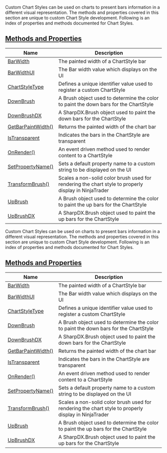 Custom Chart Styles can be used on charts to present bars information in a different visual representation. The methods and properties covered in this section are unique to custom Chart Style development. Following is an index of properties and methods documented for Chart Styles.

## [Methods and Properties](https://developer.ninjatrader.com/docs/desktop/chart_style\#methods-and-properties)

| Name | Description |
| --- | --- |
| [BarWidth](https://developer.ninjatrader.com/docs/desktop/barwidth) | The painted width of a ChartStyle bar |
| [BarWidthUI](https://developer.ninjatrader.com/docs/desktop/barwidthui) | The Bar width value which displays on the UI |
| [ChartStyleType](https://developer.ninjatrader.com/docs/desktop/chartstylestype) | Defines a unique identifier value used to register a custom ChartStyle |
| [DownBrush](https://developer.ninjatrader.com/docs/desktop/downbrush) | A Brush object used to determine the color to paint the down bars for the ChartStyle |
| [DownBrushDX](https://developer.ninjatrader.com/docs/desktop/downbrushdx) | A SharpDX.Brush object used to paint the down bars for the ChartStyle |
| [GetBarPaintWidth()](https://developer.ninjatrader.com/docs/desktop/getbarpaintwidth) | Returns the painted width of the chart bar |
| [IsTransparent](https://developer.ninjatrader.com/docs/desktop/istransparent) | Indicates the bars in the ChartStyle are transparent |
| [OnRender()](https://developer.ninjatrader.com/docs/desktop/chartstyle_onrender) | An event driven method used to render content to a ChartStyle |
| [SetPropertyName()](https://developer.ninjatrader.com/docs/desktop/setpropertyname_chartstyle) | Sets a default property name to a custom string to be displayed on the UI |
| [TransformBrush()](https://developer.ninjatrader.com/docs/desktop/transformbrush) | Scales a non-solid color brush used for rendering the chart style to properly display in NinjaTrader |
| [UpBrush](https://developer.ninjatrader.com/docs/desktop/upbrush) | A Brush object used to determine the color to paint the up bars for the ChartStyle |
| [UpBrushDX](https://developer.ninjatrader.com/docs/desktop/upbrushdx) | A SharpDX.Brush object used to paint the up bars for the ChartStyle |

Custom Chart Styles can be used on charts to present bars information in a different visual representation. The methods and properties covered in this section are unique to custom Chart Style development. Following is an index of properties and methods documented for Chart Styles.

## [Methods and Properties](https://developer.ninjatrader.com/docs/desktop/chart_style\#methods-and-properties)

| Name | Description |
| --- | --- |
| [BarWidth](https://developer.ninjatrader.com/docs/desktop/barwidth) | The painted width of a ChartStyle bar |
| [BarWidthUI](https://developer.ninjatrader.com/docs/desktop/barwidthui) | The Bar width value which displays on the UI |
| [ChartStyleType](https://developer.ninjatrader.com/docs/desktop/chartstylestype) | Defines a unique identifier value used to register a custom ChartStyle |
| [DownBrush](https://developer.ninjatrader.com/docs/desktop/downbrush) | A Brush object used to determine the color to paint the down bars for the ChartStyle |
| [DownBrushDX](https://developer.ninjatrader.com/docs/desktop/downbrushdx) | A SharpDX.Brush object used to paint the down bars for the ChartStyle |
| [GetBarPaintWidth()](https://developer.ninjatrader.com/docs/desktop/getbarpaintwidth) | Returns the painted width of the chart bar |
| [IsTransparent](https://developer.ninjatrader.com/docs/desktop/istransparent) | Indicates the bars in the ChartStyle are transparent |
| [OnRender()](https://developer.ninjatrader.com/docs/desktop/chartstyle_onrender) | An event driven method used to render content to a ChartStyle |
| [SetPropertyName()](https://developer.ninjatrader.com/docs/desktop/setpropertyname_chartstyle) | Sets a default property name to a custom string to be displayed on the UI |
| [TransformBrush()](https://developer.ninjatrader.com/docs/desktop/transformbrush) | Scales a non-solid color brush used for rendering the chart style to properly display in NinjaTrader |
| [UpBrush](https://developer.ninjatrader.com/docs/desktop/upbrush) | A Brush object used to determine the color to paint the up bars for the ChartStyle |
| [UpBrushDX](https://developer.ninjatrader.com/docs/desktop/upbrushdx) | A SharpDX.Brush object used to paint the up bars for the ChartStyle |